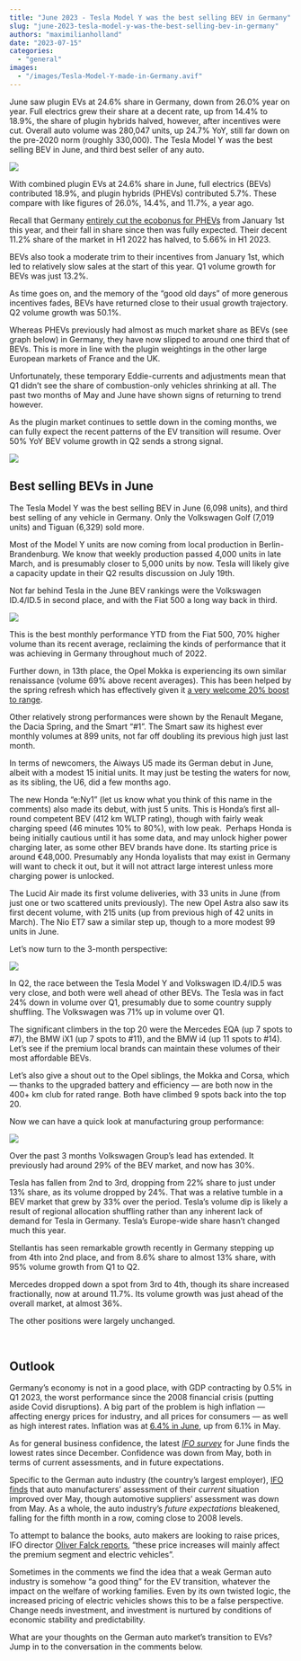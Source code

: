 ```yaml
---
title: "June 2023 - Tesla Model Y was the best selling BEV in Germany"
slug: "june-2023-tesla-model-y-was-the-best-selling-bev-in-germany"
authors: "maximilianholland"
date: "2023-07-15"
categories: 
  - "general"
images: 
  - "/images/Tesla-Model-Y-made-in-Germany.avif"
---
```


June saw plugin EVs at 24.6% share in Germany, down from 26.0% year on year. Full electrics grew their share at a decent rate, up from 14.4% to 18.9%, the share of plugin hybrids halved, however, after incentives were cut. Overall auto volume was 280,047 units, up 24.7% YoY, still far down on the pre-2020 norm (roughly 330,000). The Tesla Model Y was the best selling BEV in June, and third best seller of any auto.

![](images/June-2023-Germany-Passenger-Auto-Registrations.avif)

With combined plugin EVs at 24.6% share in June, full electrics (BEVs) contributed 18.9%, and plugin hybrids (PHEVs) contributed 5.7%. These compare with like figures of 26.0%, 14.4%, and 11.7%, a year ago.

Recall that Germany [entirely cut the ecobonus for PHEVs](/2023/01/08/in-december-evs-took-more-than-half-of-the-german-car-market/) from January 1st this year, and their fall in share since then was fully expected. Their decent 11.2% share of the market in H1 2022 has halved, to 5.66% in H1 2023.

BEVs also took a moderate trim to their incentives from January 1st, which led to relatively slow sales at the start of this year. Q1 volume growth for BEVs was just 13.2%.

As time goes on, and the memory of the “good old days” of more generous incentives fades, BEVs have returned close to their usual growth trajectory. Q2 volume growth was 50.1%.

Whereas PHEVs previously had almost as much market share as BEVs (see graph below) in Germany, they have now slipped to around one third that of BEVs. This is more in line with the plugin weightings in the other large European markets of France and the UK.

Unfortunately, these temporary Eddie-currents and adjustments mean that Q1 didn’t see the share of combustion-only vehicles shrinking at all. The past two months of May and June have shown signs of returning to trend however.

As the plugin market continues to settle down in the coming months, we can fully expect the recent patterns of the EV transition will resume. Over 50% YoY BEV volume growth in Q2 sends a strong signal.

![](images/June-2023-Germany-Monthly-Powertrain-Market-Share.avif)

## Best selling BEVs in June

The Tesla Model Y was the best selling BEV in June (6,098 units), and third best selling of any vehicle in Germany. Only the Volkswagen Golf (7,019 units) and Tiguan (6,329) sold more.

Most of the Model Y units are now coming from local production in Berlin-Brandenburg. We know that weekly production passed 4,000 units in late March, and is presumably closer to 5,000 units by now. Tesla will likely give a capacity update in their Q2 results discussion on July 19th.

Not far behind Tesla in the June BEV rankings were the Volkswagen ID.4/ID.5 in second place, and with the Fiat 500 a long way back in third.

![](images/Germany-BEVs-June-2023.avif)

This is the best monthly performance YTD from the Fiat 500, 70% higher volume than its recent average, reclaiming the kinds of performance that it was achieving in Germany throughout much of 2022.

Further down, in 13th place, the Opel Mokka is experiencing its own similar renaissance (volume 69% above recent averages). This has been helped by the spring refresh which has effectively given it [a very welcome 20% boost to range](https://www.media.stellantis.com/em-en/opel/press/opel-mokka-electric-now-with-even-more-range).

Other relatively strong performances were shown by the Renault Megane, the Dacia Spring, and the Smart “#1”. The Smart saw its highest ever monthly volumes at 899 units, not far off doubling its previous high just last month.

In terms of newcomers, the Aiways U5 made its German debut in June, albeit with a modest 15 initial units. It may just be testing the waters for now, as its sibling, the U6, did a few months ago.

The new Honda “e:Ny1” (let us know what you think of this name in the comments) also made its debut, with just 5 units. This is Honda’s first all-round competent BEV (412 km WLTP rating), though with fairly weak charging speed (46 minutes 10% to 80%), with low peak.  Perhaps Honda is being initially cautious until it has some data, and may unlock higher power charging later, as some other BEV brands have done. Its starting price is around €48,000. Presumably any Honda loyalists that may exist in Germany will want to check it out, but it will not attract large interest unless more charging power is unlocked.

The Lucid Air made its first volume deliveries, with 33 units in June (from just one or two scattered units previously). The new Opel Astra also saw its first decent volume, with 215 units (up from previous high of 42 units in March). The Nio ET7 saw a similar step up, though to a more modest 99 units in June.

Let’s now turn to the 3-month perspective:

![](images/Germany-BEVs-June-23-Trailing-Qtr.avif)

In Q2, the race between the Tesla Model Y and Volkswagen ID.4/ID.5 was very close, and both were well ahead of other BEVs. The Tesla was in fact 24% down in volume over Q1, presumably due to some country supply shuffling. The Volkswagen was 71% up in volume over Q1.

The significant climbers in the top 20 were the Mercedes EQA (up 7 spots to #7), the BMW iX1 (up 7 spots to #11), and the BMW i4 (up 11 spots to #14).  Let’s see if the premium local brands can maintain these volumes of their most affordable BEVs.

Let’s also give a shout out to the Opel siblings, the Mokka and Corsa, which — thanks to the upgraded battery and efficiency — are both now in the 400+ km club for rated range. Both have climbed 9 spots back into the top 20.

Now we can have a quick look at manufacturing group performance:

![](images/Germany-BEV-Groups-June-23-Trailing-Qtr.avif)

Over the past 3 months Volkswagen Group’s lead has extended. It previously had around 29% of the BEV market, and now has 30%.

Tesla has fallen from 2nd to 3rd, dropping from 22% share to just under 13% share, as its volume dropped by 24%. That was a relative tumble in a BEV market that grew by 33% over the period. Tesla’s volume dip is likely a result of regional allocation shuffling rather than any inherent lack of demand for Tesla in Germany. Tesla’s Europe-wide share hasn’t changed much this year.

Stellantis has seen remarkable growth recently in Germany stepping up from 4th into 2nd place, and from 8.6% share to almost 13% share, with 95% volume growth from Q1 to Q2.

Mercedes dropped down a spot from 3rd to 4th, though its share increased fractionally, now at around 11.7%. Its volume growth was just ahead of the overall market, at almost 36%.

The other positions were largely unchanged.

 

## Outlook

Germany’s economy is not in a good place, with GDP contracting by 0.5% in Q1 2023, the worst performance since the 2008 financial crisis (putting aside Covid disruptions). A big part of the problem is high inflation — affecting energy prices for industry, and all prices for consumers — as well as high interest rates. Inflation was at [6.4% in June](https://tradingeconomics.com/germany/indicators), up from 6.1% in May.

As for general business confidence, the latest [_IFO survey_](https://www.ifo.de/) for June finds the lowest rates since December. Confidence was down from May, both in terms of current assessments, and in future expectations.

Specific to the German auto industry (the country’s largest employer), [IFO finds](https://www.ifo.de/en/press-release/2023-07-05/situation-much-better-german-automakers) that auto manufacturers’ assessment of their _current_ situation improved over May, though automotive suppliers’ assessment was down from May. As a whole, the auto industry’s _future expectations_ bleakened, falling for the fifth month in a row, coming close to 2008 levels.

To attempt to balance the books, auto makers are looking to raise prices, IFO director [Oliver Falck reports](https://www.ifo.de/en/press-release/2023-07-05/situation-much-better-german-automakers), “these price increases will mainly affect the premium segment and electric vehicles”.

Sometimes in the comments we find the idea that a weak German auto industry is somehow “a good thing” for the EV transition, whatever the impact on the welfare of working families. Even by its own twisted logic, the increased pricing of electric vehicles shows this to be a false perspective. Change needs investment, and investment is nurtured by conditions of economic stability and predictability.

What are your thoughts on the German auto market’s transition to EVs? Jump in to the conversation in the comments below.
